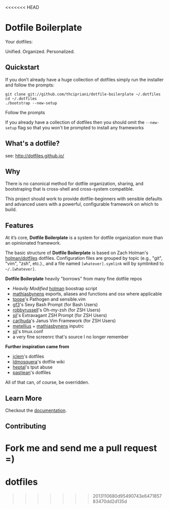<<<<<<< HEAD
# Dotfile Boilerplate

Your dotfiles: 

Unified. Organized. Personalized.

## Quickstart

If you don’t already have a huge collection of dotfiles simply run the installer and follow the prompts:

```Shell
git clone git://github.com/thcipriani/dotfile-boilerplate ~/.dotfiles
cd ~/.dotfiles
./bootstrap --new-setup
```

Follow the prompts

If you already have a collection of dotfiles then you should omit the `--new-setup` flag
so that you won't be prompted to install any frameworks

## What's a dotfile?

see: http://dotfiles.github.io/

## Why

There is no canonical method for dotfile organization, sharing, and bootstraping 
that is cross-shell and cross-system compatible.

This project should work to provide dotfile-beginners with sensible defaults
and advanced users with a powerful, configurable framework on which to build.

## Features

At it&#8217;s core, **Dotfile Boilerplate** is a system for dotfile 
organization more than an opinionated framework.

The basic structure of **Dotfile Boilerplate** is based on Zach Holman's 
[holman/dotfiles](https://github.com/holman/dotfiles) dotfiles. Configuration 
files are grouped by topic (e.g., "git", "vim", "zsh", etc.)., and a file 
named `[whatever].symlink` will by symlinked to `~/.[whatever]`.

**Dotfile Boilerplate** heavily "borrows" from many fine dotfile repos

- _Heavily Modified_ [holman](https://github.com/holman/dotfiles) boostrap script
- [mathiasbynens](http://mths.be/dotfiles) exports, aliases and functions and osx where applicable
- [tpope](https://github.com/tpope/vim-pathogen)'s Pathogen and sensible.vim
- [gf3](https://github.com/gf3/dotfiles)'s Sexy Bash Prompt (for Bash Users)
- [robbyrussell](https://github.com/robbyrussell/oh-my-zsh)'s Oh-my-zsh (for ZSH Users)
- [sjl](http://stevelosh.com/blog/2010/02/my-extravagant-zsh-prompt/)'s Extravagant ZSH Prompt (for ZSH Users)
- [carlhuda](https://github.com/carlhuda/janus)'s Janus Vim Framework (for ZSH Users)
- [metellius](http://www.reddit.com/r/commandline/comments/kbeoe/you_can_make_readline_and_bash_much_more_user/) + [mathiasbynens](http://mths.be/dotfiles) inputrc
- [sjl](https://bitbucket.org/sjl/dotfiles/src/a3ff27f963ced7e7e1e024faab6b5c8d46557172/tmux/tmux.conf?at=default)'s tmux.conf
- a very fine screenrc that's source I no longer remember

**Further inspiration came from**

- [jclem](https://github.com/jclem/dotfiles)'s dotfiles
- [ldmosquera](https://github.com/ldmosquera/dotfiles/wiki)'s dotfile wiki
- [heptal](https://gist.github.com/heptal/6052573)'s tput abuse
- [pastjean](https://github.com/pastjean/dotfiles)'s dotfiles

All of that can, of course, be overridden. 

## Learn More

Checkout the [documentation](https://github.com/thcipriani/dotfile-boilerplate/blob/master/docs/getting_started.md).

## Contributing

Fork me and send me a pull request =)
=======
dotfiles
========
>>>>>>> 2013110680d95490743e647185783470dd2d135d
